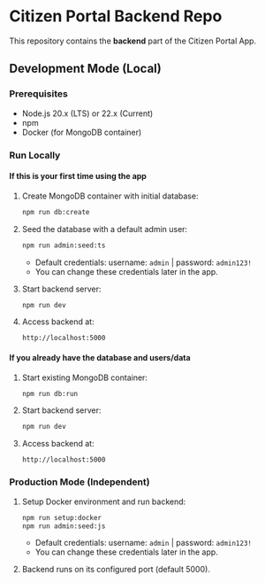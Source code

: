 # Citizen Portal Backend Repo

This repository contains the **backend** part of the Citizen Portal App.

## Development Mode (Local)

### Prerequisites

- Node.js 20.x (LTS) or 22.x (Current)
- npm
- Docker (for MongoDB container)

### Run Locally

#### If this is your first time using the app

1. Create MongoDB container with initial database:

   ```bash
   npm run db:create
   ```

2. Seed the database with a default admin user:

   ```bash
   npm run admin:seed:ts
   ```

   - Default credentials: username: `admin` | password: `admin123!`
   - You can change these credentials later in the app.

3. Start backend server:

   ```bash
   npm run dev
   ```

4. Access backend at:

   ```
   http://localhost:5000
   ```

#### If you already have the database and users/data

1. Start existing MongoDB container:

   ```bash
   npm run db:run
   ```

2. Start backend server:

   ```bash
   npm run dev
   ```

3. Access backend at:

   ```
   http://localhost:5000
   ```

### Production Mode (Independent)

1. Setup Docker environment and run backend:

   ```bash
   npm run setup:docker
   npm run admin:seed:js
   ```

   - Default credentials: username: `admin` | password: `admin123!`
   - You can change these credentials later in the app.

2. Backend runs on its configured port (default 5000).
